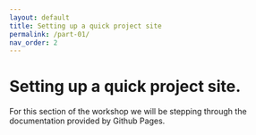 ```yaml
---
layout: default
title: Setting up a quick project site
permalink: /part-01/
nav_order: 2
---
```

# Setting up a quick project site.

For this section of the workshop we will be stepping through the documentation provided by Github Pages.
